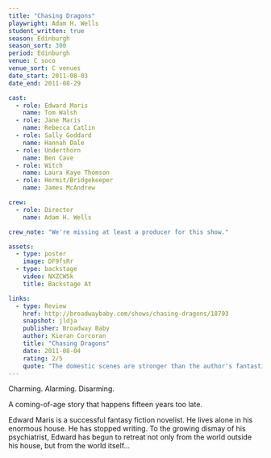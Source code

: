 ```yaml
---
title: "Chasing Dragons"
playwright: Adam H. Wells
student_written: true
season: Edinburgh
season_sort: 300
period: Edinburgh
venue: C soco
venue_sort: C venues
date_start: 2011-08-03
date_end: 2011-08-29

cast:
  - role: Edward Maris
    name: Tom Walsh
  - role: Jane Maris
    name: Rebecca Catlin
  - role: Sally Goddard
    name: Hannah Dale
  - role: Underthorn
    name: Ben Cave
  - role: Witch
    name: Laura Kaye Thomson
  - role: Hermit/Bridgekeeper
    name: James McAndrew

crew:
  - role: Director
    name: Adam H. Wells

crew_note: "We're missing at least a producer for this show."

assets:
  - type: poster
    image: DF9fsRr
  - type: backstage
    video: NXZCW5k
    title: Backstage At

links:
  - type: Review
    href: http://broadwaybaby.com/shows/chasing-dragons/18793
    snapshot: jldja
    publisher: Broadway Baby
    author: Kieran Corcoran
    title: "Chasing Dragons"
    date: 2011-08-04
    rating: 2/5
    quote: "The domestic scenes are stronger than the author's fantastical hallucinations, managing to sculpt a functional and believable dynamic."
---
```

Charming. Alarming. Disarming.

A coming-of-age story that happens fifteen years too late.

Edward Maris is a successful fantasy fiction novelist. He lives alone in his enormous house. He has stopped writing. To the growing dismay of his psychiatrist, Edward has begun to retreat not only from the world outside his house, but from the world itself...

